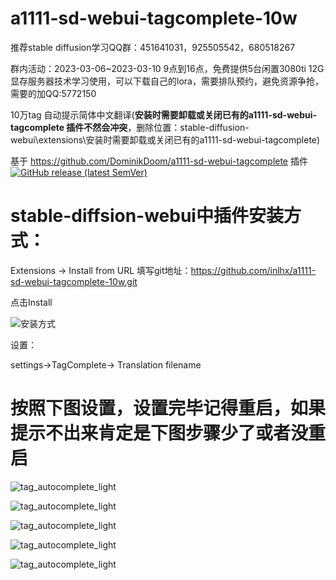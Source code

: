 # a1111-sd-webui-tagcomplete-10w
推荐stable diffusion学习QQ群：451641031，925505542，680518267

群内活动：2023-03-06~2023-03-10 9点到16点，免费提供5台闲置3080ti 12G显存服务器技术学习使用，可以下载自己的lora，需要排队预约，避免资源争抢，需要的加QQ:5772150   



 10万tag 自动提示简体中文翻译(**安装时需要卸载或关闭已有的a1111-sd-webui-tagcomplete 插件不然会冲突**，删除位置：stable-diffusion-webui\extensions\安装时需要卸载或关闭已有的a1111-sd-webui-tagcomplete)

 

 基于 https://github.com/DominikDoom/a1111-sd-webui-tagcomplete 插件
[![GitHub release (latest SemVer)](https://img.shields.io/github/v/release/DominikDoom/a1111-sd-webui-tagcomplete)](https://github.com/DominikDoom/a1111-sd-webui-tagcomplete/releases)



# stable-diffsion-webui中插件安装方式：

Extensions -> Install from URL 填写git地址：https://github.com/inlhx/a1111-sd-webui-tagcomplete-10w.git

点击Install
 
![安装方式](https://raw.githubusercontent.com/inlhx/a1111-sd-webui-tagcomplete-10w/main/img/0.png)

设置：

 settings->TagComplete-> Translation filename

# 按照下图设置，设置完毕记得重启，如果提示不出来肯定是下图步骤少了或者没重启
 

![tag_autocomplete_light](https://raw.githubusercontent.com/inlhx/a1111-sd-webui-tagcomplete-10w/main/img/3.png)

![tag_autocomplete_light](https://raw.githubusercontent.com/inlhx/a1111-sd-webui-tagcomplete-10w/main/img/4.png)

![tag_autocomplete_light](https://raw.githubusercontent.com/inlhx/a1111-sd-webui-tagcomplete-10w/main/img/5.png)


![tag_autocomplete_light](https://raw.githubusercontent.com/inlhx/a1111-sd-webui-tagcomplete-10w/main/img/1.png)

![tag_autocomplete_light](https://raw.githubusercontent.com/inlhx/a1111-sd-webui-tagcomplete-10w/main/img/2.png)


 